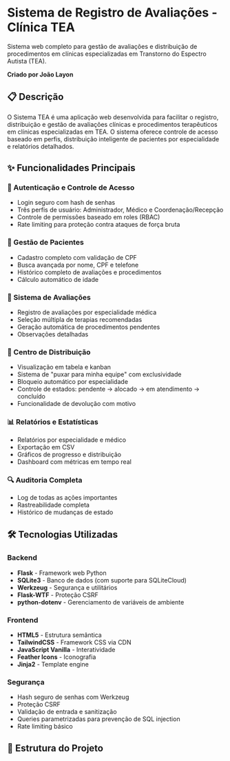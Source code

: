 # Sistema de Registro de Avaliações - Clínica TEA

Sistema web completo para gestão de avaliações e distribuição de procedimentos em clínicas especializadas em Transtorno do Espectro Autista (TEA).

**Criado por João Layon**

## 📋 Descrição

O Sistema TEA é uma aplicação web desenvolvida para facilitar o registro, distribuição e gestão de avaliações clínicas e procedimentos terapêuticos em clínicas especializadas em TEA. O sistema oferece controle de acesso baseado em perfis, distribuição inteligente de pacientes por especialidade e relatórios detalhados.

## ✨ Funcionalidades Principais

### 🔐 Autenticação e Controle de Acesso
- Login seguro com hash de senhas
- Três perfis de usuário: Administrador, Médico e Coordenação/Recepção
- Controle de permissões baseado em roles (RBAC)
- Rate limiting para proteção contra ataques de força bruta

### 👥 Gestão de Pacientes
- Cadastro completo com validação de CPF
- Busca avançada por nome, CPF e telefone
- Histórico completo de avaliações e procedimentos
- Cálculo automático de idade

### 🏥 Sistema de Avaliações
- Registro de avaliações por especialidade médica
- Seleção múltipla de terapias recomendadas
- Geração automática de procedimentos pendentes
- Observações detalhadas

### 🔄 Centro de Distribuição
- Visualização em tabela e kanban
- Sistema de "puxar para minha equipe" com exclusividade
- Bloqueio automático por especialidade
- Controle de estados: pendente → alocado → em atendimento → concluído
- Funcionalidade de devolução com motivo

### 📊 Relatórios e Estatísticas
- Relatórios por especialidade e médico
- Exportação em CSV
- Gráficos de progresso e distribuição
- Dashboard com métricas em tempo real

### 🔍 Auditoria Completa
- Log de todas as ações importantes
- Rastreabilidade completa
- Histórico de mudanças de estado

## 🛠 Tecnologias Utilizadas

### Backend
- **Flask** - Framework web Python
- **SQLite3** - Banco de dados (com suporte para SQLiteCloud)
- **Werkzeug** - Segurança e utilitários
- **Flask-WTF** - Proteção CSRF
- **python-dotenv** - Gerenciamento de variáveis de ambiente

### Frontend
- **HTML5** - Estrutura semântica
- **TailwindCSS** - Framework CSS via CDN
- **JavaScript Vanilla** - Interatividade
- **Feather Icons** - Iconografia
- **Jinja2** - Template engine

### Segurança
- Hash seguro de senhas com Werkzeug
- Proteção CSRF
- Validação de entrada e sanitização
- Queries parametrizadas para prevenção de SQL injection
- Rate limiting básico

## 📁 Estrutura do Projeto

